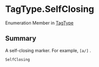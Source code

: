 # TagType.SelfClosing

Enumeration Member in [TagType](/docs/api/csharp/yarn.markup.tagtype.md)

## Summary


A self-closing marker. For example,  <code>[a/]</code> .


```csharp
SelfClosing
```

